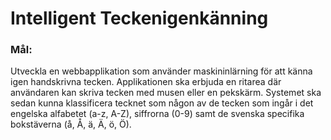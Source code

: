 # Intelligent Teckenigenkänning

### Mål:

Utveckla en webbapplikation som använder maskininlärning för att känna igen handskrivna tecken.
Applikationen ska erbjuda en ritarea där användaren kan skriva tecken med musen eller en pekskärm.
Systemet ska sedan kunna klassificera tecknet som någon av de tecken som ingår i det engelska alfabetet
(a-z, A-Z), siffrorna (0-9) samt de svenska specifika bokstäverna (å, Å, ä, Ä, ö, Ö).
